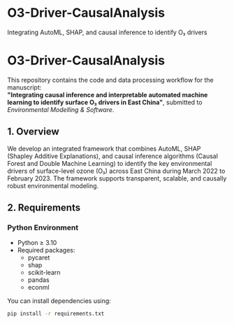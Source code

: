 # O3-Driver-CausalAnalysis
Integrating AutoML, SHAP, and causal inference to identify O₃ drivers
# O3-Driver-CausalAnalysis

This repository contains the code and data processing workflow for the manuscript:  
**"Integrating causal inference and interpretable automated machine learning to identify surface O₃ drivers in East China"**, submitted to *Environmental Modelling & Software*.

## 1. Overview

We develop an integrated framework that combines AutoML, SHAP (Shapley Additive Explanations), and causal inference algorithms (Causal Forest and Double Machine Learning) to identify the key environmental drivers of surface-level ozone (O₃) across East China during March 2022 to February 2023. The framework supports transparent, scalable, and causally robust environmental modeling.

## 2. Requirements

### Python Environment
- Python ≥ 3.10  
- Required packages:
  - pycaret
  - shap
  - scikit-learn
  - pandas
  - econml

You can install dependencies using:

```bash
pip install -r requirements.txt
